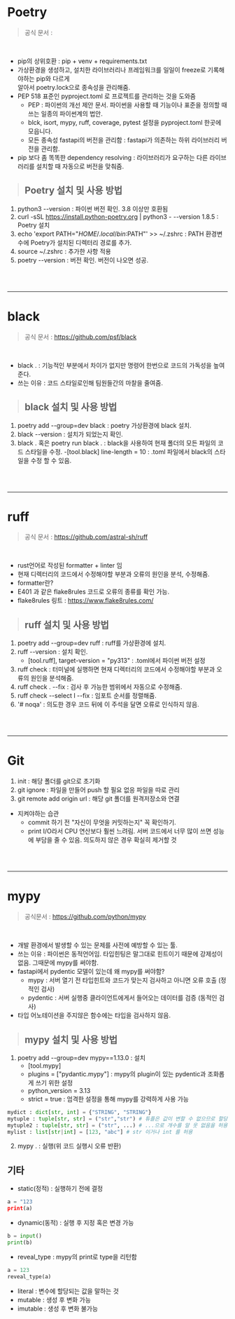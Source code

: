 # Poetry
>공식 문서 : 
<br>

- pip의 상위호환 : pip + venv + requirements.txt
- 가상환경을 생성하고, 설치한 라이브러리나 프레임워크를 일일이 freeze로 기록해야하는 pip와 다르게  
알아서 poetry.lock으로 종속성을 관리해줌. 
- PEP 518 표준인 pyproject.toml 로 프로젝트를 관리하는 것을 도와줌
    - PEP : 파이썬의 개선 제안 문서. 파이썬을 사용할 때 기능이나 표준을 정의할 때 쓰는 일종의 파이썬계의 법안.
    - blck, isort, mypy, ruff, coverage, pytest 설정을 pyproject.toml 한곳에 모읍니다.
    - 모든 종속성 fastapi의 버전을 관리함 : fastapi가 의존하는 하위 라이브러리 버전을 관리함.
- pip 보다 좀 똑똑한 dependency resolving : 라이브러리가 요구하는 다른 라이브러리를 설치할 때 자동으로 버전을 맞춰줌.



>## Poetry 설치 및 사용 방법
1. python3 --version : 파이썬 버전 확인. 3.8 이상만 호환됨
2. curl -sSL https://install.python-poetry.org | python3 - --version 1.8.5 : Poetry 설치
3. echo 'export PATH="$HOME/.local/bin:$PATH"' >> ~/.zshrc : PATH 환경변수에 Poetry가 설치된 디렉터리 경로를 추가.
4. source ~/.zshrc : 추가한 사항 적용
5. poetry --version : 버전 확인. 버전이 나오면 성공.

<br>
<br>

---

# black
>공식 문서 : https://github.com/psf/black
<br>

- black . : 기능적인 부분에서 차이가 없지만 명령어 한번으로 코드의 가독성을 높여준다.
- 쓰는 이유 : 코드 스타일로인해 팀원들간의 마찰을 줄여줌.

>## black 설치 및 사용 방법
1. poetry add --group=dev black : poetry 가상환경에 black 설치.
2. black --version : 설치가 되었는지 확인.
3. black . 혹은 poetry run black . : black을 사용하여 현재 폴더의 모든 파일의 코드 스타일을 수정.
    -[tool.black] line-length = 10 : .toml 파일에서 black의 스타일을 수정 할 수 있음.

<br>
<br>

---

# ruff
>공식 문서 : https://github.com/astral-sh/ruff
<br>

- rust언어로 작성된 formatter + linter 임
- 현재 디렉터리의 코드에서 수정해야할 부분과 오류의 원인을 분석, 수정해줌.
- formatter란?
- E401 과 같은 flake8rules 코드로 오류의 종류를 확인 가능.
- flake8rules 링트 : https://www.flake8rules.com/

>## ruff 설치 및 사용 방법
1. poetry add --group=dev ruff : ruff를 가상환경에 설치.
2. ruff --version : 설치 확인.
    - [tool.ruff], target-version = "py313" : .toml에서 파이썬 버전 설정
3. ruff check : 터미널에 실행하면 현재 디렉터리의 코드에서 수정해야할 부분과 오류의 원인을 분석해줌.
4. ruff check . --fix : 검사 후 가능한 범위에서 자동으로 수정해줌.
5. ruff check --select I --fix : 임포트 순서를 정렬해줌.
5. '# noqa' : 의도한 경우 코드 뒤에 이 주석을 달면 오류로 인식하지 않음.

<br>
<br>

---

# Git
1. init : 해당 폴더를 git으로 초기화
2. git ignore : 파일을 만들어 push 할 필요 없응 파일을 따로 관리
3. git remote add origin url : 해당 git 폴더를 원격저장소와 연결
- 지켜야하는 습관
    - commit 하기 전 "자신이 무엇을 커밋하는지" 꼭 확인하기.
    - print I/O라서 CPU 연산보다 훨씬 느려림. 서버 코드에서 너무 많이 쓰면 성능에 부담을 줄 수 있음. 의도하지 않은 경우 확실히 제거할 것

<br>
<br>

---

# mypy
>공식문서 : https://github.com/python/mypy
<br>

- 개발 환경에서 발생할 수 있는 문제를 사전에 예방할 수 있는 툴.
- 쓰는 이유 : 파이썬은 동적언어임. 타입힌팅은 말그대로 힌트이기 때문에 강제성이 없음. 그때문에 mypy를 써야함.
- fastapi에서 pydentic 모델이 있는데 왜 mypy를 써야함?
    - mypy : 서버 열기 전 타입힌트와 코드가 맞는지 검사하고 아니면 오류 호출 (정적인 검사)
    - pydentic : 서버 실행중 클라이언트에게서 들어오는 데이터를 검증 (동적인 검사)
- 타입 어노테이션을 주지않은 함수에는 타입을 검사하지 않음.


>## mypy 설치 및 사용 방법
1. poetry add --group=dev mypy==1.13.0 : 설치
    - [tool.mypy]
    - plugins = ["pydantic.mypy"] : mypy의 plugin이 있는 pydentic과 조화롭게 쓰기 위한 설정
    - python_version = 3.13
    - strict = true : 엄격한 설정을 통해 mypy를 강력하게 사용 가능
```python
mydict : dict[str, int] = {"STRING", "STRING"}
mytuple : tuple[str, str] = ("str","str") # 튜플은 값이 변할 수 없으므로 할당과 값의 개수가 같아야함.
mytuple2 : tuple[str, str] = ("str", ...) # ...으로 개수를 알 웃 없음을 허용.
mylist : list[str|int] = [123, "abc"] # str 이거나 int 를 허용
```
2. mypy . : 실행(위 코드 실행시 오류 반환)


## 기타
- static(정적) : 실행하기 전에 결정
```python
a = "123
print(a)
```

- dynamic(동적) : 실행 후 지정 혹은 변경 가능
```python
b = input()
print(b)
```

- reveal_type : mypy의 print로 type을 리턴함
```python
a = 123
reveal_type(a)
```
- literal : 변수에 할당되는 값을 말하는 것
- mutable : 생성 후 변화 가능
- imutable : 생성 후 변화 불가능